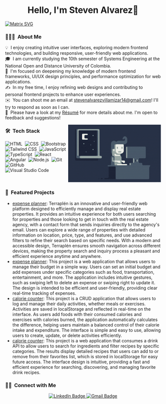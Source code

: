 
<p>
  <h1 align="center"><b>Hello, I'm Steven Alvarez👋</b></h1>
</p>

[![Matrix SVG](https://raw.githubusercontent.com/rodrigograca31/rodrigograca31/master/matrix.svg)](https://www.youtube.com/watch?v=SDkAGkd4NLc)

<!-- ## 👋 &nbsp;Hey there! I'm Steven -->

### 👨🏻‍💻 &nbsp;About Me

💡 &nbsp;I enjoy creating intuitive user interfaces, exploring modern frontend technologies, and building responsive, user-friendly web applications.\
🎓 &nbsp;I am currently studying the 10th semester of Systems Engineering at the National Open and Distance University of Colombia.\
🌱 &nbsp;I'm focused on deepening my knowledge of modern frontend frameworks, UI/UX design principles, and performance optimization for web applications.\
✍️ &nbsp;In my free time, I enjoy refining web designs and contributing to personal frontend projects to enhance user experiences.\
✉️ &nbsp;You can shoot me an email at stevenalvarezvillamizar14@gmail.com! I'll try to respond as soon as I can.\
📄 &nbsp;Please have a look at my [Résumé](https://smallpdf.com/es/file#s=6cddd350-4091-4d98-ae3c-5b24c1e5cf28) for more details about me. I'm open to feedback and suggestions!

<img alt="Night Coding" src="https://raw.githubusercontent.com/AVS1508/AVS1508/master/assets/Night-Coding.gif" align="right"/>

### 🛠 &nbsp;Tech Stack

![HTML](https://img.shields.io/badge/-HTML-05122A?style=flat&logo=HTML5)&nbsp;
![CSS](https://img.shields.io/badge/-CSS-05122A?style=flat&logo=CSS3&logoColor=1572B6)&nbsp;
![Bootstrap](https://img.shields.io/badge/-Bootstrap-05122A?style=flat&logo=bootstrap&logoColor=563D7C)\
![Tailwind CSS](https://img.shields.io/badge/-Tailwind%20CSS-05122A?style=flat&logo=tailwind-css)&nbsp;
![JavaScript](https://img.shields.io/badge/-JavaScript-05122A?style=flat&logo=javascript)&nbsp;
![TypeScript](https://img.shields.io/badge/-TypeScript-05122A?style=flat&logo=typescript&logoColor=007ACC)&nbsp;
![React](https://img.shields.io/badge/-React-05122A?style=flat&logo=react)&nbsp;
![Angular](https://img.shields.io/badge/-Angular-05122A?style=flat&logo=angular&logoColor=DD0031)&nbsp;
![Node.js](https://img.shields.io/badge/-Node.js-05122A?style=flat&logo=node.js)&nbsp;
![Git](https://img.shields.io/badge/-Git-05122A?style=flat&logo=git)&nbsp;
![GitHub](https://img.shields.io/badge/-GitHub-05122A?style=flat&logo=github)&nbsp;
![Visual Studio Code](https://img.shields.io/badge/-Visual%20Studio%20Code-05122A?style=flat&logo=visual-studio-code&logoColor=007ACC)&nbsp;

<br>

### 💼 &nbsp;Featured Projects
- [expense planner](https://inmobiliaria-react-typescript.netlify.app/): Terraplén is an innovative and user-friendly web platform designed to efficiently manage and display real estate properties. It provides an intuitive experience for both users searching for properties and those looking to get in touch with the real estate agency, with a contact form that sends inquiries directly to the agency's email. Users can explore a wide range of properties with detailed information on location, price, type, and features, and use advanced filters to refine their search based on specific needs. With a modern and accessible design, Terraplén ensures smooth navigation across different devices, making the property search and inquiry process a pleasant and efficient experience anytime and anywhere.
- [expense planner](https://controldegastos-react-typescript.netlify.app/): This project is a web application that allows users to manage their budget in a simple way. Users can set an initial budget and add expenses under specific categories such as food, transportation, entertainment, and more. The application includes intuitive gestures, such as swiping left to delete an expense or swiping right to update it. The design is intended to be efficient and user-friendly, providing clear real-time tracking of expenses.
- [calorie counter](https://contadordecalorias-react-typescript.netlify.app/): This project is a CRUD application that allows users to log and manage their daily activities, whether meals or exercises. Activities are saved in localStorage and reflected in real-time on the interface. As users add foods with their consumed calories and exercises with calories burned, the application automatically calculates the difference, helping users maintain a balanced control of their calorie intake and expenditure. The interface is simple and easy to use, allowing users to create, update, or delete activities efficiently.
- [calorie counter](https://bebidas-react-router-dom-typescript.netlify.app/): This project is a web application that consumes a drink API to allow users to search for ingredients and filter recipes by specific categories. The results display detailed recipes that users can add to or remove from their favorites list, which is stored in localStorage for easy future access. The interface design is intuitive, providing a fast and efficient experience for searching, discovering, and managing favorite drink recipes.


### 🤝🏻 &nbsp;Connect with Me

<p align="center">
<a href="linkedin.com/in/steven-alvarez-villamizar-984285161" target="_blank" rel="noopener noreferrer">
  <img src="https://img.shields.io/badge/-Steven%20Alvarez%20Villamizar-0077B5?style=flat&logo=Linkedin&logoColor=white" alt="LinkedIn Badge" />
</a>
<a href="mailto:stevenalvarezvillamizar14@gmail.com" target="_blank" rel="noopener noreferrer">
  <img src="https://img.shields.io/badge/-stevenalvarezvillamizar14@gmail.com-D14836?style=flat&logo=Gmail&logoColor=white" alt="Gmail Badge" />
</a>


